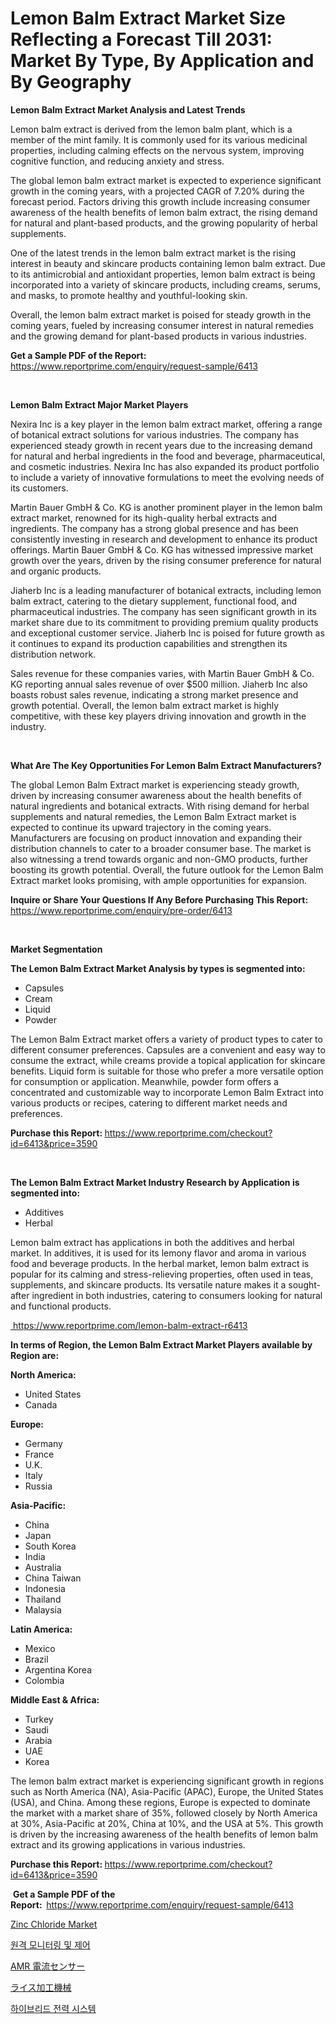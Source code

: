 <p><h1>Lemon Balm Extract Market Size Reflecting a Forecast Till 2031: Market By Type, By Application and By Geography</h1></p><p><strong>Lemon Balm Extract Market Analysis and Latest Trends</strong></p>
<p><p>Lemon balm extract is derived from the lemon balm plant, which is a member of the mint family. It is commonly used for its various medicinal properties, including calming effects on the nervous system, improving cognitive function, and reducing anxiety and stress.</p><p>The global lemon balm extract market is expected to experience significant growth in the coming years, with a projected CAGR of 7.20% during the forecast period. Factors driving this growth include increasing consumer awareness of the health benefits of lemon balm extract, the rising demand for natural and plant-based products, and the growing popularity of herbal supplements.</p><p>One of the latest trends in the lemon balm extract market is the rising interest in beauty and skincare products containing lemon balm extract. Due to its antimicrobial and antioxidant properties, lemon balm extract is being incorporated into a variety of skincare products, including creams, serums, and masks, to promote healthy and youthful-looking skin.</p><p>Overall, the lemon balm extract market is poised for steady growth in the coming years, fueled by increasing consumer interest in natural remedies and the growing demand for plant-based products in various industries.</p></p>
<p><strong>Get a Sample PDF of the Report:&nbsp;</strong> <a href="https://www.reportprime.com/enquiry/request-sample/6413">https://www.reportprime.com/enquiry/request-sample/6413</a></p>
<p>&nbsp;</p>
<p><strong>Lemon Balm Extract Major Market Players</strong></p>
<p><p>Nexira Inc is a key player in the lemon balm extract market, offering a range of botanical extract solutions for various industries. The company has experienced steady growth in recent years due to the increasing demand for natural and herbal ingredients in the food and beverage, pharmaceutical, and cosmetic industries. Nexira Inc has also expanded its product portfolio to include a variety of innovative formulations to meet the evolving needs of its customers.</p><p>Martin Bauer GmbH & Co. KG is another prominent player in the lemon balm extract market, renowned for its high-quality herbal extracts and ingredients. The company has a strong global presence and has been consistently investing in research and development to enhance its product offerings. Martin Bauer GmbH & Co. KG has witnessed impressive market growth over the years, driven by the rising consumer preference for natural and organic products.</p><p>Jiaherb Inc is a leading manufacturer of botanical extracts, including lemon balm extract, catering to the dietary supplement, functional food, and pharmaceutical industries. The company has seen significant growth in its market share due to its commitment to providing premium quality products and exceptional customer service. Jiaherb Inc is poised for future growth as it continues to expand its production capabilities and strengthen its distribution network.</p><p>Sales revenue for these companies varies, with Martin Bauer GmbH & Co. KG reporting annual sales revenue of over $500 million. Jiaherb Inc also boasts robust sales revenue, indicating a strong market presence and growth potential. Overall, the lemon balm extract market is highly competitive, with these key players driving innovation and growth in the industry.</p></p>
<p>&nbsp;</p>
<p><strong>What Are The Key Opportunities For Lemon Balm Extract Manufacturers?</strong></p>
<p><p>The global Lemon Balm Extract market is experiencing steady growth, driven by increasing consumer awareness about the health benefits of natural ingredients and botanical extracts. With rising demand for herbal supplements and natural remedies, the Lemon Balm Extract market is expected to continue its upward trajectory in the coming years. Manufacturers are focusing on product innovation and expanding their distribution channels to cater to a broader consumer base. The market is also witnessing a trend towards organic and non-GMO products, further boosting its growth potential. Overall, the future outlook for the Lemon Balm Extract market looks promising, with ample opportunities for expansion.</p></p>
<p><strong>Inquire or Share Your Questions If Any Before Purchasing This Report:</strong> <a href="https://www.reportprime.com/enquiry/pre-order/6413">https://www.reportprime.com/enquiry/pre-order/6413</a></p>
<p>&nbsp;</p>
<p><strong>Market Segmentation</strong></p>
<p><strong>The Lemon Balm Extract Market Analysis by types is segmented into:</strong></p>
<p><ul><li>Capsules</li><li>Cream</li><li>Liquid</li><li>Powder</li></ul></p>
<p><p>The Lemon Balm Extract market offers a variety of product types to cater to different consumer preferences. Capsules are a convenient and easy way to consume the extract, while creams provide a topical application for skincare benefits. Liquid form is suitable for those who prefer a more versatile option for consumption or application. Meanwhile, powder form offers a concentrated and customizable way to incorporate Lemon Balm Extract into various products or recipes, catering to different market needs and preferences.</p></p>
<p><strong>Purchase this Report:&nbsp;</strong><a href="https://www.reportprime.com/checkout?id=6413&price=3590">https://www.reportprime.com/checkout?id=6413&price=3590</a></p>
<p>&nbsp;</p>
<p><strong>The Lemon Balm Extract Market Industry Research by Application is segmented into:</strong></p>
<p><ul><li>Additives</li><li>Herbal</li></ul></p>
<p><p>Lemon balm extract has applications in both the additives and herbal market. In additives, it is used for its lemony flavor and aroma in various food and beverage products. In the herbal market, lemon balm extract is popular for its calming and stress-relieving properties, often used in teas, supplements, and skincare products. Its versatile nature makes it a sought-after ingredient in both industries, catering to consumers looking for natural and functional products.</p></p>
<p><a href="https://www.reportprime.com/lemon-balm-extract-r6413">&nbsp;https://www.reportprime.com/lemon-balm-extract-r6413</a></p>
<p><strong>In terms of Region, the Lemon Balm Extract Market Players available by Region are:</strong></p>
<p>
    <p> <strong> North America: </strong>
        <ul>
            <li>United States</li>
            <li>Canada</li>
        </ul>
        </p> 
    <p> <strong> Europe: </strong>
        <ul>
            <li>Germany</li>
            <li>France</li>
            <li>U.K.</li>
            <li>Italy</li>
            <li>Russia</li>
        </ul>
        </p> 
    <p> <strong> Asia-Pacific: </strong>
        <ul>
            <li>China</li>
            <li>Japan</li>
            <li>South Korea</li>
            <li>India</li>
            <li>Australia</li>
            <li>China Taiwan</li>
            <li>Indonesia</li>
            <li>Thailand</li>
            <li>Malaysia</li>
        </ul>
        </p> 
    <p> <strong> Latin America: </strong>
        <ul>
            <li>Mexico</li>
            <li>Brazil</li>
            <li>Argentina Korea</li>
            <li>Colombia</li>
        </ul>
        </p> 
    <p> <strong> Middle East & Africa: </strong>
        <ul>
            <li>Turkey</li>
            <li>Saudi</li>
            <li>Arabia</li>
            <li>UAE</li>
            <li>Korea</li>
        </ul>
    </p>
    </p>
<p><p>The lemon balm extract market is experiencing significant growth in regions such as North America (NA), Asia-Pacific (APAC), Europe, the United States (USA), and China. Among these regions, Europe is expected to dominate the market with a market share of 35%, followed closely by North America at 30%, Asia-Pacific at 20%, China at 10%, and the USA at 5%. This growth is driven by the increasing awareness of the health benefits of lemon balm extract and its growing applications in various industries.</p></p>
<p><strong>Purchase this Report: </strong><a href="https://www.reportprime.com/checkout?id=6413&price=3590">https://www.reportprime.com/checkout?id=6413&price=3590</a></p>
<p>&nbsp;<strong>Get a Sample PDF of the Report:&nbsp;&nbsp;</strong><a href="https://www.reportprime.com/enquiry/request-sample/6413">https://www.reportprime.com/enquiry/request-sample/6413</a></p>
<p><strong></strong></p>
<p><p><a href="https://issuu.com/reportprime-2/docs/zinc-chloride-market-size-2030.pptx">Zinc Chloride Market</a></p><p><a href="https://github.com/khytkeqagplkzqvh/Market-Research-Report-List-1/blob/main/978272217628.md">원격 모니터링 및 제어</a></p><p><a href="https://github.com/bucuel854722/Market-Research-Report-List-1/blob/main/110835518858.md">AMR 電流センサー</a></p><p><a href="https://github.com/AriMuller2009/Market-Research-Report-List-1/blob/main/369683318859.md">ライス加工機械</a></p><p><a href="https://github.com/bvubpqd5241630/Market-Research-Report-List-1/blob/main/246851317627.md">하이브리드 전력 시스템</a></p></p>